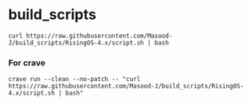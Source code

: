 
# build_scripts

```
curl https://raw.githubusercontent.com/Masood-J/build_scripts/RisingOS-4.x/script.sh | bash
```

### For crave
```
crave run --clean --no-patch -- "curl https://raw.githubusercontent.com/Masood-J/build_scripts/RisingOS-4.x/script.sh | bash"
```
